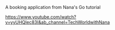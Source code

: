 A booking application from Nana's Go tutorial

https://www.youtube.com/watch?v=yyUHQIec83I&ab_channel=TechWorldwithNana
